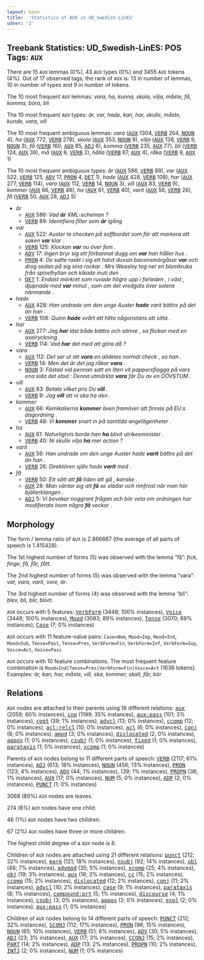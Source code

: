 ```yaml
---
layout: base
title:  'Statistics of AUX in UD_Swedish-LinES'
udver: '2'
---
```


## Treebank Statistics: UD_Swedish-LinES: POS Tags: `AUX`

There are 15 `AUX` lemmas (0%), 43 `AUX` types (0%) and 3455 `AUX` tokens (4%).
Out of 17 observed tags, the rank of `AUX` is: 13 in number of lemmas, 10 in number of types and 9 in number of tokens.

The 10 most frequent `AUX` lemmas: <em>vara, ha, kunna, skola, vilja, måste, få, komma, böra, bli</em>

The 10 most frequent `AUX` types:  <em>är, var, hade, kan, har, skulle, måste, kunde, vara, vill</em>

The 10 most frequent ambiguous lemmas: <em>vara</em> (<tt><a href="sv_lines-pos-AUX.html">AUX</a></tt> 1304, <tt><a href="sv_lines-pos-VERB.html">VERB</a></tt> 264, <tt><a href="sv_lines-pos-NOUN.html">NOUN</a></tt> 4), <em>ha</em> (<tt><a href="sv_lines-pos-AUX.html">AUX</a></tt> 772, <tt><a href="sv_lines-pos-VERB.html">VERB</a></tt> 278), <em>skola</em> (<tt><a href="sv_lines-pos-AUX.html">AUX</a></tt> 353, <tt><a href="sv_lines-pos-NOUN.html">NOUN</a></tt> 9), <em>vilja</em> (<tt><a href="sv_lines-pos-AUX.html">AUX</a></tt> 138, <tt><a href="sv_lines-pos-VERB.html">VERB</a></tt> 9, <tt><a href="sv_lines-pos-NOUN.html">NOUN</a></tt> 3), <em>få</em> (<tt><a href="sv_lines-pos-VERB.html">VERB</a></tt> 160, <tt><a href="sv_lines-pos-AUX.html">AUX</a></tt> 85, <tt><a href="sv_lines-pos-ADJ.html">ADJ</a></tt> 6), <em>komma</em> (<tt><a href="sv_lines-pos-VERB.html">VERB</a></tt> 235, <tt><a href="sv_lines-pos-AUX.html">AUX</a></tt> 77), <em>bli</em> (<tt><a href="sv_lines-pos-VERB.html">VERB</a></tt> 124, <tt><a href="sv_lines-pos-AUX.html">AUX</a></tt> 38), <em>må</em> (<tt><a href="sv_lines-pos-AUX.html">AUX</a></tt> 6, <tt><a href="sv_lines-pos-VERB.html">VERB</a></tt> 2), <em>hålla</em> (<tt><a href="sv_lines-pos-VERB.html">VERB</a></tt> 87, <tt><a href="sv_lines-pos-AUX.html">AUX</a></tt> 4), <em>råka</em> (<tt><a href="sv_lines-pos-VERB.html">VERB</a></tt> 9, <tt><a href="sv_lines-pos-AUX.html">AUX</a></tt> 1)

The 10 most frequent ambiguous types:  <em>är</em> (<tt><a href="sv_lines-pos-AUX.html">AUX</a></tt> 586, <tt><a href="sv_lines-pos-VERB.html">VERB</a></tt> 89), <em>var</em> (<tt><a href="sv_lines-pos-AUX.html">AUX</a></tt> 522, <tt><a href="sv_lines-pos-VERB.html">VERB</a></tt> 125, <tt><a href="sv_lines-pos-ADV.html">ADV</a></tt> 17, <tt><a href="sv_lines-pos-PRON.html">PRON</a></tt> 4, <tt><a href="sv_lines-pos-DET.html">DET</a></tt> 1), <em>hade</em> (<tt><a href="sv_lines-pos-AUX.html">AUX</a></tt> 428, <tt><a href="sv_lines-pos-VERB.html">VERB</a></tt> 108), <em>har</em> (<tt><a href="sv_lines-pos-AUX.html">AUX</a></tt> 277, <tt><a href="sv_lines-pos-VERB.html">VERB</a></tt> 114), <em>vara</em> (<tt><a href="sv_lines-pos-AUX.html">AUX</a></tt> 112, <tt><a href="sv_lines-pos-VERB.html">VERB</a></tt> 14, <tt><a href="sv_lines-pos-NOUN.html">NOUN</a></tt> 3), <em>vill</em> (<tt><a href="sv_lines-pos-AUX.html">AUX</a></tt> 83, <tt><a href="sv_lines-pos-VERB.html">VERB</a></tt> 9), <em>kommer</em> (<tt><a href="sv_lines-pos-AUX.html">AUX</a></tt> 66, <tt><a href="sv_lines-pos-VERB.html">VERB</a></tt> 48), <em>ha</em> (<tt><a href="sv_lines-pos-AUX.html">AUX</a></tt> 61, <tt><a href="sv_lines-pos-VERB.html">VERB</a></tt> 40), <em>varit</em> (<tt><a href="sv_lines-pos-AUX.html">AUX</a></tt> 56, <tt><a href="sv_lines-pos-VERB.html">VERB</a></tt> 26), <em>få</em> (<tt><a href="sv_lines-pos-VERB.html">VERB</a></tt> 50, <tt><a href="sv_lines-pos-AUX.html">AUX</a></tt> 28, <tt><a href="sv_lines-pos-ADJ.html">ADJ</a></tt> 5)


* <em>är</em>
  * <tt><a href="sv_lines-pos-AUX.html">AUX</a></tt> 586: <em>Vad <b>är</b> XML-scheman ?</em>
  * <tt><a href="sv_lines-pos-VERB.html">VERB</a></tt> 89: <em>Identifiera filter som <b>är</b> igång</em>
* <em>var</em>
  * <tt><a href="sv_lines-pos-AUX.html">AUX</a></tt> 522: <em>Auster la checken på soffbordet som för att markera att saken <b>var</b> klar .</em>
  * <tt><a href="sv_lines-pos-VERB.html">VERB</a></tt> 125: <em>Klockan <b>var</b> nu över fem .</em>
  * <tt><a href="sv_lines-pos-ADV.html">ADV</a></tt> 17: <em>Ingen bryr sig ett förbannat dugg om <b>var</b> han håller hus .</em>
  * <tt><a href="sv_lines-pos-PRON.html">PRON</a></tt> 4: <em>De satte raskt i sig ett halvt dussin baconsmörgåsar <b>var</b> och drog sedan på sig sina rockar . Mrs Weasley tog ner en blomkruka från spiselhyllan och kikade inuti den .</em>
  * <tt><a href="sv_lines-pos-DET.html">DET</a></tt> 1: <em>Endast mörkret som ruvade högre upp i farleden , i väst , djupnade med <b>var</b> minut , som om det vredgats över solens närmande .</em>
* <em>hade</em>
  * <tt><a href="sv_lines-pos-AUX.html">AUX</a></tt> 428: <em>Han undrade om den unge Auster <b>hade</b> varit bättre på det än han .</em>
  * <tt><a href="sv_lines-pos-VERB.html">VERB</a></tt> 108: <em>Quinn <b>hade</b> svårt att hitta någonstans att sitta .</em>
* <em>har</em>
  * <tt><a href="sv_lines-pos-AUX.html">AUX</a></tt> 277: <em>Jag <b>har</b> läst både bättre och sämre , sa flickan med en axelryckning .</em>
  * <tt><a href="sv_lines-pos-VERB.html">VERB</a></tt> 114: <em>Vad <b>har</b> det med att göra då ?</em>
* <em>vara</em>
  * <tt><a href="sv_lines-pos-AUX.html">AUX</a></tt> 112: <em>Det ser ut att <b>vara</b> en alldeles normal check , sa han .</em>
  * <tt><a href="sv_lines-pos-VERB.html">VERB</a></tt> 14: <em>Men det är det jag råkar <b>vara</b> .</em>
  * <tt><a href="sv_lines-pos-NOUN.html">NOUN</a></tt> 3: <em>Fästad vid pennan satt en liten vit pappersflagga på vars ena sida det stod : Denna utmärkta <b>vara</b> får Du av en DÖVSTUM .</em>
* <em>vill</em>
  * <tt><a href="sv_lines-pos-AUX.html">AUX</a></tt> 83: <em>Betala vilket pris Du <b>vill</b> .</em>
  * <tt><a href="sv_lines-pos-VERB.html">VERB</a></tt> 9: <em>Jag <b>vill</b> att ni ska ha den .</em>
* <em>kommer</em>
  * <tt><a href="sv_lines-pos-AUX.html">AUX</a></tt> 66: <em>Kemikalierna <b>kommer</b> även framöver att finnas på EU:s dagordning .</em>
  * <tt><a href="sv_lines-pos-VERB.html">VERB</a></tt> 48: <em>Vi <b>kommer</b> snart in på samtida angelägenheter .</em>
* <em>ha</em>
  * <tt><a href="sv_lines-pos-AUX.html">AUX</a></tt> 61: <em>Naturligtvis borde han <b>ha</b> blivit utrikesminister .</em>
  * <tt><a href="sv_lines-pos-VERB.html">VERB</a></tt> 40: <em>Ni skulle vilja <b>ha</b> mer action ?</em>
* <em>varit</em>
  * <tt><a href="sv_lines-pos-AUX.html">AUX</a></tt> 56: <em>Han undrade om den unge Auster hade <b>varit</b> bättre på det än han .</em>
  * <tt><a href="sv_lines-pos-VERB.html">VERB</a></tt> 26: <em>Direktören själv hade <b>varit</b> med .</em>
* <em>få</em>
  * <tt><a href="sv_lines-pos-VERB.html">VERB</a></tt> 50: <em>Ett sätt att <b>få</b> tiden att gå , kanske .</em>
  * <tt><a href="sv_lines-pos-AUX.html">AUX</a></tt> 28: <em>Man väntar sig att <b>få</b> se slädar och rimfrost när man hör bjällerklangen .</em>
  * <tt><a href="sv_lines-pos-ADJ.html">ADJ</a></tt> 5: <em>Vi bevakar noggrant frågan och bör veta om ordningen har modifierats inom några <b>få</b> veckor .</em>

## Morphology

The form / lemma ratio of `AUX` is 2.866667 (the average of all parts of speech is 1.415428).

The 1st highest number of forms (5) was observed with the lemma “få”: <em>fick, finge, få, får, fått</em>.

The 2nd highest number of forms (5) was observed with the lemma “vara”: <em>var, vara, varit, vore, är</em>.

The 3rd highest number of forms (4) was observed with the lemma “bli”: <em>blev, bli, blir, blivit</em>.

`AUX` occurs with 5 features: <tt><a href="sv_lines-feat-VerbForm.html">VerbForm</a></tt> (3448; 100% instances), <tt><a href="sv_lines-feat-Voice.html">Voice</a></tt> (3448; 100% instances), <tt><a href="sv_lines-feat-Mood.html">Mood</a></tt> (3083; 89% instances), <tt><a href="sv_lines-feat-Tense.html">Tense</a></tt> (3070; 89% instances), <tt><a href="sv_lines-feat-Case.html">Case</a></tt> (7; 0% instances)

`AUX` occurs with 11 feature-value pairs: `Case=Nom`, `Mood=Imp`, `Mood=Ind`, `Mood=Sub`, `Tense=Past`, `Tense=Pres`, `VerbForm=Fin`, `VerbForm=Inf`, `VerbForm=Sup`, `Voice=Act`, `Voice=Pass`

`AUX` occurs with 10 feature combinations.
The most frequent feature combination is `Mood=Ind|Tense=Pres|VerbForm=Fin|Voice=Act` (1636 tokens).
Examples: <em>är, kan, har, måste, vill, ska, kommer, skall, får, bör</em>


## Relations

`AUX` nodes are attached to their parents using 16 different relations: <tt><a href="sv_lines-dep-aux.html">aux</a></tt> (2059; 60% instances), <tt><a href="sv_lines-dep-cop.html">cop</a></tt> (1199; 35% instances), <tt><a href="sv_lines-dep-aux-pass.html">aux:pass</a></tt> (101; 3% instances), <tt><a href="sv_lines-dep-root.html">root</a></tt> (39; 1% instances), <tt><a href="sv_lines-dep-advcl.html">advcl</a></tt> (13; 0% instances), <tt><a href="sv_lines-dep-ccomp.html">ccomp</a></tt> (12; 0% instances), <tt><a href="sv_lines-dep-acl-relcl.html">acl:relcl</a></tt> (10; 0% instances), <tt><a href="sv_lines-dep-acl.html">acl</a></tt> (6; 0% instances), <tt><a href="sv_lines-dep-conj.html">conj</a></tt> (6; 0% instances), <tt><a href="sv_lines-dep-amod.html">amod</a></tt> (3; 0% instances), <tt><a href="sv_lines-dep-dislocated.html">dislocated</a></tt> (2; 0% instances), <tt><a href="sv_lines-dep-appos.html">appos</a></tt> (1; 0% instances), <tt><a href="sv_lines-dep-csubj.html">csubj</a></tt> (1; 0% instances), <tt><a href="sv_lines-dep-fixed.html">fixed</a></tt> (1; 0% instances), <tt><a href="sv_lines-dep-parataxis.html">parataxis</a></tt> (1; 0% instances), <tt><a href="sv_lines-dep-xcomp.html">xcomp</a></tt> (1; 0% instances)

Parents of `AUX` nodes belong to 11 different parts of speech: <tt><a href="sv_lines-pos-VERB.html">VERB</a></tt> (2117; 61% instances), <tt><a href="sv_lines-pos-ADJ.html">ADJ</a></tt> (613; 18% instances), <tt><a href="sv_lines-pos-NOUN.html">NOUN</a></tt> (456; 13% instances), <tt><a href="sv_lines-pos-PRON.html">PRON</a></tt> (123; 4% instances), <tt><a href="sv_lines-pos-ADV.html">ADV</a></tt> (44; 1% instances),  (39; 1% instances), <tt><a href="sv_lines-pos-PROPN.html">PROPN</a></tt> (38; 1% instances), <tt><a href="sv_lines-pos-AUX.html">AUX</a></tt> (17; 0% instances), <tt><a href="sv_lines-pos-NUM.html">NUM</a></tt> (5; 0% instances), <tt><a href="sv_lines-pos-ADP.html">ADP</a></tt> (2; 0% instances), <tt><a href="sv_lines-pos-PUNCT.html">PUNCT</a></tt> (1; 0% instances)

3068 (89%) `AUX` nodes are leaves.

274 (8%) `AUX` nodes have one child.

46 (1%) `AUX` nodes have two children.

67 (2%) `AUX` nodes have three or more children.

The highest child degree of a `AUX` node is 8.

Children of `AUX` nodes are attached using 21 different relations: <tt><a href="sv_lines-dep-punct.html">punct</a></tt> (212; 32% instances), <tt><a href="sv_lines-dep-mark.html">mark</a></tt> (121; 18% instances), <tt><a href="sv_lines-dep-nsubj.html">nsubj</a></tt> (92; 14% instances), <tt><a href="sv_lines-dep-obl.html">obl</a></tt> (46; 7% instances), <tt><a href="sv_lines-dep-advmod.html">advmod</a></tt> (35; 5% instances), <tt><a href="sv_lines-dep-xcomp.html">xcomp</a></tt> (25; 4% instances), <tt><a href="sv_lines-dep-obj.html">obj</a></tt> (19; 3% instances), <tt><a href="sv_lines-dep-aux.html">aux</a></tt> (16; 2% instances), <tt><a href="sv_lines-dep-cc.html">cc</a></tt> (15; 2% instances), <tt><a href="sv_lines-dep-ccomp.html">ccomp</a></tt> (15; 2% instances), <tt><a href="sv_lines-dep-dislocated.html">dislocated</a></tt> (12; 2% instances), <tt><a href="sv_lines-dep-conj.html">conj</a></tt> (11; 2% instances), <tt><a href="sv_lines-dep-advcl.html">advcl</a></tt> (10; 2% instances), <tt><a href="sv_lines-dep-case.html">case</a></tt> (9; 1% instances), <tt><a href="sv_lines-dep-parataxis.html">parataxis</a></tt> (8; 1% instances), <tt><a href="sv_lines-dep-compound-prt.html">compound:prt</a></tt> (5; 1% instances), <tt><a href="sv_lines-dep-discourse.html">discourse</a></tt> (4; 1% instances), <tt><a href="sv_lines-dep-csubj.html">csubj</a></tt> (3; 0% instances), <tt><a href="sv_lines-dep-appos.html">appos</a></tt> (2; 0% instances), <tt><a href="sv_lines-dep-expl.html">expl</a></tt> (2; 0% instances), <tt><a href="sv_lines-dep-aux-pass.html">aux:pass</a></tt> (1; 0% instances)

Children of `AUX` nodes belong to 14 different parts of speech: <tt><a href="sv_lines-pos-PUNCT.html">PUNCT</a></tt> (212; 32% instances), <tt><a href="sv_lines-pos-SCONJ.html">SCONJ</a></tt> (112; 17% instances), <tt><a href="sv_lines-pos-PRON.html">PRON</a></tt> (98; 15% instances), <tt><a href="sv_lines-pos-NOUN.html">NOUN</a></tt> (65; 10% instances), <tt><a href="sv_lines-pos-VERB.html">VERB</a></tt> (51; 8% instances), <tt><a href="sv_lines-pos-ADV.html">ADV</a></tt> (30; 5% instances), <tt><a href="sv_lines-pos-ADJ.html">ADJ</a></tt> (23; 3% instances), <tt><a href="sv_lines-pos-AUX.html">AUX</a></tt> (17; 3% instances), <tt><a href="sv_lines-pos-CCONJ.html">CCONJ</a></tt> (15; 2% instances), <tt><a href="sv_lines-pos-PART.html">PART</a></tt> (14; 2% instances), <tt><a href="sv_lines-pos-ADP.html">ADP</a></tt> (13; 2% instances), <tt><a href="sv_lines-pos-PROPN.html">PROPN</a></tt> (10; 2% instances), <tt><a href="sv_lines-pos-INTJ.html">INTJ</a></tt> (2; 0% instances), <tt><a href="sv_lines-pos-NUM.html">NUM</a></tt> (1; 0% instances)

